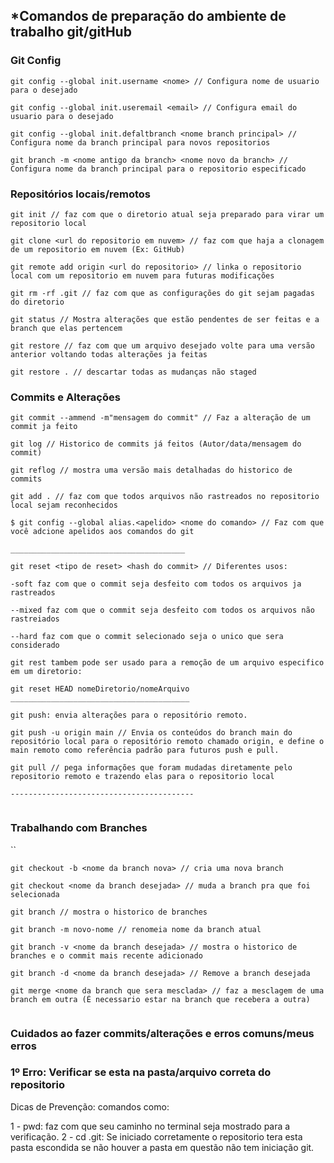 ## *Comandos de preparação do ambiente de trabalho git/gitHub

### Git Config

```
git config --global init.username <nome> // Configura nome de usuario para o desejado

git config --global init.useremail <email> // Configura email do usuario para o desejado

git config --global init.defaltbranch <nome branch principal> // Configura nome da branch principal para novos repositorios

git branch -m <nome antigo da branch> <nome novo da branch> //  Configura nome da branch principal para o repositorio especificado
```

### Repositórios locais/remotos 

```
git init // faz com que o diretorio atual seja preparado para virar um repositorio local

git clone <url do repositorio em nuvem> // faz com que haja a clonagem de um repositorio em nuvem (Ex: GitHub)

git remote add origin <url do repositorio> // linka o repositorio local com um repositorio em nuvem para futuras modificações

git rm -rf .git // faz com que as configurações do git sejam pagadas do diretorio

git status // Mostra alterações que estão pendentes de ser feitas e a branch que elas pertencem

git restore // faz com que um arquivo desejado volte para uma versão anterior voltando todas alterações ja feitas 

git restore . // descartar todas as mudanças não staged

```

### Commits e Alterações

```
git commit --ammend -m"mensagem do commit" // Faz a alteração de um commit ja feito

git log // Historico de commits já feitos (Autor/data/mensagem do commit)

git reflog // mostra uma versão mais detalhadas do historico de commits

git add . // faz com que todos arquivos não rastreados no repositorio local sejam reconhecidos

$ git config --global alias.<apelido> <nome do comando> // Faz com que você adcione apelidos aos comandos do git

_______________________________________

git reset <tipo de reset> <hash do commit> // Diferentes usos:

-soft faz com que o commit seja desfeito com todos os arquivos ja rastreados

--mixed faz com que o commit seja desfeito com todos os arquivos não rastreiados

--hard faz com que o commit selecionado seja o unico que sera considerado

git rest tambem pode ser usado para a remoção de um arquivo especifico em um diretorio:

git reset HEAD nomeDiretorio/nomeArquivo
________________________________________

git push: envia alterações para o repositório remoto.

git push -u origin main // Envia os conteúdos do branch main do repositório local para o repositório remoto chamado origin, e define o main remoto como referência padrão para futuros push e pull.

git pull // pega informações que foram mudadas diretamente pelo repositorio remoto e trazendo elas para o repositorio local

-----------------------------------------


```



### Trabalhando com Branches 

``
```
git checkout -b <nome da branch nova> // cria uma nova branch

git checkout <nome da branch desejada> // muda a branch pra que foi selecionada

git branch // mostra o historico de branches 

git branch -m novo-nome // renomeia nome da branch atual

git branch -v <nome da branch desejada> // mostra o historico de branches e o commit mais recente adicionado

git branch -d <nome da branch desejada> // Remove a branch desejada

git merge <nome da branch que sera mesclada> // faz a mesclagem de uma branch em outra (É necessario estar na branch que recebera a outra)


```


### Cuidados ao fazer commits/alterações e erros comuns/meus erros 

### 1º Erro: Verificar se esta na pasta/arquivo correta do repositorio

Dicas de Prevenção: comandos como: 

1 - pwd: faz com que seu caminho no terminal seja mostrado para a verificação.
2 - cd .git: Se iniciado corretamente o repositorio tera esta pasta escondida se não houver a pasta em questão não tem iniciação git.

